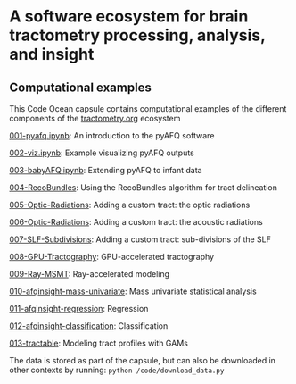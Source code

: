 # A software ecosystem for brain tractometry processing, analysis, and insight
## Computational examples 

This Code Ocean capsule contains computational examples of the different components of the 
[tractometry.org](https://tractometry.org) ecosystem 

[001-pyafq.ipynb](/code/001-pyafq.ipynb): An introduction to the pyAFQ software 

[002-viz.ipynb](/code/002-viz.ipynb): Example visualizing pyAFQ outputs 

[003-babyAFQ.ipynb](/code/003-babyAFQ.ipynb): Extending pyAFQ to infant data 

[004-RecoBundles](/code/005-RecoBundles): Using the RecoBundles algorithm for tract delineation

[005-Optic-Radiations](/code/005-Optic-Radiations.ipynb): Adding a custom tract: the optic radiations 

[006-Optic-Radiations](/code/006-Optic-Radiations.ipynb): Adding a custom tract: the acoustic radiations 

[007-SLF-Subdivisions](/code/007-SLF-Subdivisions.ipynb): Adding a custom tract: sub-divisions of the SLF 

[008-GPU-Tractography](/code/008-GPU-Tractography.md): GPU-accelerated tractography 

[009-Ray-MSMT](/code/009-Ray-MSMT): Ray-accelerated modeling 

[010-afqinsight-mass-univariate](/code/010-afqinsight-mass-univariate.ipynb): Mass univariate statistical analysis 

[011-afqinsight-regression](/code/011-afqinsight-regression.ipynb): Regression 

[012-afqinsight-classification](/code/011-afqinsight-classification.ipynb): Classification

[013-tractable](/code/013-tractable.Rmd): Modeling tract profiles with GAMs

The data is stored as part of the capsule, but can also be downloaded in other contexts by running: `python /code/download_data.py`


